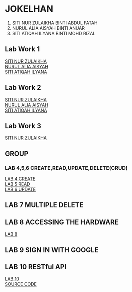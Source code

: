 # JOKELHAN
1. SITI NUR ZULAIKHA BINTI ABDUL FATAH
2. NURUL ALIA AISYAH BINTI ANUAR
3. SITI ATIQAH ILYANA BINTI MOHD RIZAL

## Lab Work 1
<a href="https://t.me/c/1268048899/34316?thread=33987">SITI NUR ZULAIKHA</a><br>
<a href="https://t.me/c/1268048899/34324?thread=33987">NURUL ALIA AISYAH</a><br>
<a href="https://t.me/c/1268048899/34401?thread=33987">SITI ATIQAH ILYANA</a>


## Lab Work 2
<a href = "https://t.me/c/1268048899/34396?thread=33988">SITI NUR ZULAIKHA</a><br>
<a href="https://t.me/c/1268048899/34647?thread=33988">NURUL ALIA AISYAH</a><br>
<a href="https://t.me/c/1268048899/34405?thread=33988">SITI ATIQAH ILYANA</a>


## Lab Work 3
<a href = "https://t.me/c/1268048899/36731?thread=34431">SITI NUR ZULAIKHA</a>


## GROUP
### LAB 4,5,6 CREATE,READ,UPDATE,DELETE(CRUD)  
[LAB 4 CREATE](https://t.me/c/1268048899/37669?thread=34742)  
[LAB 5 READ](https://t.me/c/1268048899/37670?thread=35017)  
[LAB 6 UPDATE](https://t.me/c/1268048899/37671?thread=35389)

## LAB 7 MULTIPLE DELETE

## LAB 8 ACCESSING THE HARDWARE
[LAB 8](https://t.me/c/1268048899/37693?thread=36562)

## LAB 9 SIGN IN WITH GOOGLE

## LAB 10 RESTful API
[LAB 10 ](https://youtu.be/H54DVL5im4E?si=dzIwuMmsWwtVx5sZ)<br>
[ SOURCE CODE ](https://github.com/zulaikha00/lab10-RESTful-API)



